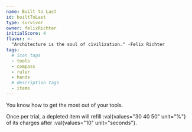 ```yaml
---
name: Built to Last
id: builtToLast
type: survivor
owner: felixRichter
initialScore: 4
flavor: >-
  "Architecture is the soul of civilization." -Felix Richter
tags:
  # icon tags
  - tools
  - compass
  - ruler
  - hands
  # description tags
  - items
---
```


You know how to get the most out of your tools.

Once per trial, a depleted item will refill :val{values="30 40 50" unit="%"} of its charges after :val{values="10" unit="seconds"}.
